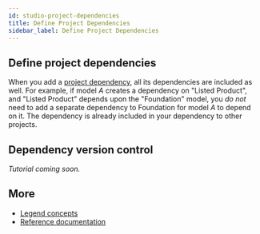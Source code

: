 ```yaml
---
id: studio-project-dependencies
title: Define Project Dependencies
sidebar_label: Define Project Dependencies
---
```


## Define project dependencies

When you add a [project dependency](../concepts/legend-studio-concepts.md/#project-dependencies), all its dependencies are included as well. For example, if model $A$ creates a dependency on "Listed Product", and "Listed Product" depends upon the "Foundation" model, you _do not_ need to add a separate dependency to Foundation for model $A$ to depend on it. The dependency is already included in your dependency to other projects.

## Dependency version control

_Tutorial coming soon._

## More
- [Legend concepts](../concepts/legend-concepts)
- [Reference documentation](../reference/)
